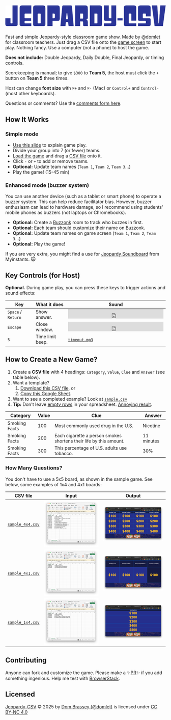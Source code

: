 # ![Jeopardy-CSV](/images/jeopardy-csv-logo-blu.png)

Fast and simple Jeopardy-style classroom game show. Made by [@domlet](https://domlet.github.io/) for classroom teachers. Just drag a CSV file onto the [game screen](indexhtml) to start play. Nothing fancy. Use a computer (not a phone) to host the game.

**Does not include:** Double Jeopardy, Daily Double, Final Jeopardy, or timing controls.

Scorekeeping is manual; to give `$300` to **Team 5**, the host must click the `+` button on **Team 5** three times.

Host can change **font size** with `⌘+` and `⌘-` (Mac) or `Control+` and `Control-` (most other keyboards).

Questions or comments? Use the [comments form here](https://domlet.github.io/).

## How It Works

### Simple mode

- [Use this slide]() to explain game play.
- Divide your group into 7 (or fewer) teams.
- [Load the game](https://domlet.github.io/jeopardy-csv) and drag a [CSV file](sample.csv) onto it.
- Click `-` or `+` to add or remove teams.
- **Optional:** Update team names (`Team 1`, `Team 2`, `Team 3`...)
- Play the game! (15-45 min)

### Enhanced mode (buzzer system)

You can use another device (such as a tablet or smart phone) to operate a buzzer system. This can help reduce facilitator bias. However, buzzer enthusiasm can lead to hardware damage, so I recommend using students' mobile phones as buzzers (not laptops or Chromebooks).

- **Optional:** Create a [Buzzonk](https://buzzonk.com/) room to track who buzzes in first.
- **Optional:** Each team should customize their name on Buzzonk.
- **Optional:** Update team names on game screen (`Team 1`, `Team 2`, `Team 3`...)
- **Optional:** Play the game!

If you are very extra, you might find a use for [Jeopardy Soundboard](https://www.myinstants.com/en/search/?name=jeopardy) from Myinstants. 🙀

## Key Controls (for Host)

**Optional.** During game play, you can press these keys to trigger actions and sound effects:

| Key                | What it does     | Sound                                                                                                                            |
| ------------------ | ---------------- | -------------------------------------------------------------------------------------------------------------------------------- |
| `Space` / `Return` | Show answer.     | <iframe frameborder="0" scrolling="no" src="https://freesound.org/embed/sound/iframe/264499/simple/small/" height="30"></iframe> |
| `Escape`           | Close window.    | <iframe frameborder="0" scrolling="no" src="https://freesound.org/embed/sound/iframe/273833/simple/small/" height="30"></iframe> |
| `5`                | Time limit beep. | [`timeout.mp3`](sounds/timeout.mp3)                                                                                              |

## How to Create a New Game?

1. Create a **CSV file** with 4 headings: `Category`, `Value`, `Clue` and `Answer` (see table below).
1. Want a template?
   1. [Download this CSV file](samples/jeopardy-template.csv), or
   1. [Copy this Google Sheet](https://docs.google.com/spreadsheets/d/1j9DGfF-acmh0VqTxSSx45rUhMezAvhnixP8vkoHiIzg/edit?gid=0#gid=0).
1. Want to see a completed example? Look at [`sample.csv`](sample.csv)
1. **Tip:** Don't leave [empty rows](samples/sample_empty_rows_input.png) in your spreadsheet. [Annoying result](samples/sample_empty_rows_output.png).

| Category      | Value | Clue                                                               | Answer     |
| ------------- | ----- | ------------------------------------------------------------------ | ---------- |
| Smoking Facts | 100   | Most commonly used drug in the U.S.                                | Nicotine   |
| Smoking Facts | 200   | Each cigarette a person smokes shortens their life by this amount. | 11 minutes |
| Smoking Facts | 300   | This percentage of U.S. adults use tobacco.                        | 30%        |

### How Many Questions?

You don't have to use a 5x5 board, as shown in the sample game. See below, some examples of 1x4 and 4x1 boards:

| CSV file                                   | Input                                | Output                                |
| ------------------------------------------ | ------------------------------------ | ------------------------------------- |
| [`sample_4x4.csv`](samples/sample_4x4.csv) | ![alt](samples/sample_4x4_input.png) | ![alt](samples/sample_4x4_output.png) |
| [`sample_4x1.csv`](samples/sample_4x1.csv) | ![alt](samples/sample_4x1_input.png) | ![alt](samples/sample_4x1_output.png) |
| [`sample_1x4.csv`](samples/sample_1x4.csv) | ![alt](samples/sample_1x4_input.png) | ![alt](samples/sample_1x4_output.png) |

## Contributing

Anyone can fork and customize the game. Please make a ✨[PR](https://en.wikipedia.org/wiki/Distributed_version_control#Pull_requests)✨ if you add something ingenious. Help me test with [BrowserStack](https://www.browserstack.com/).

## Licensed

<a href="https://github.com/domlet/jeopardy-csv">Jeopardy-CSV</a> © 2025 by <a href="https://domlet.github.io/about">Dom Brassey (@domlet)</a> is licensed under <a href="https://creativecommons.org/licenses/by-nc/4.0/">CC BY-NC 4.0</a> <img src="https://mirrors.creativecommons.org/presskit/icons/cc.svg" alt="" style="max-width: 1em;max-height:1em;margin-left: .2em;"><img src="https://mirrors.creativecommons.org/presskit/icons/by.svg" alt="" style="max-width: 1em;max-height:1em;margin-left: .2em;"><img src="https://mirrors.creativecommons.org/presskit/icons/nc.svg" alt="" style="max-width: 1em;max-height:1em;margin-left: .2em;">
